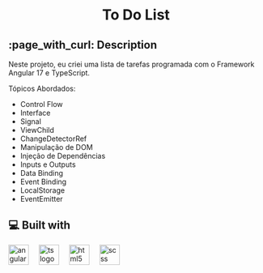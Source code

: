  <h1 align="center" id="title">To Do List</h1>

<h2>:page_with_curl: Description</h2>
<p id="description">Neste projeto, eu criei uma lista de tarefas programada com o Framework Angular 17 e TypeScript.</p>


Tópicos Abordados:
- Control Flow
- Interface
- Signal
- ViewChild
- ChangeDetectorRef
- Manipulação de DOM
- Injeção de Dependências
- Inputs e Outputs
- Data Binding
- Event Binding
- LocalStorage
- EventEmitter
  
<h2>💻 Built with</h2>

<div align="left">
  <img src="https://cdn.jsdelivr.net/gh/devicons/devicon/icons/angularjs/angularjs-plain.svg" height="40" alt="angular logo" />    
  <img width="12" />
  <img src="https://cdn.jsdelivr.net/gh/devicons/devicon/icons/typescript/typescript-plain.svg" height="40" alt="ts logo" />
  <img width="12" />
  <img src="https://cdn.jsdelivr.net/gh/devicons/devicon/icons/html5/html5-plain.svg" height="40" alt="html5 logo"  />
  <img width="12" />
  <img src="https://cdn.jsdelivr.net/gh/devicons/devicon@latest/icons/sass/sass-original.svg" height="40" alt="scss logo" />
  <img width="12" />
</div>
